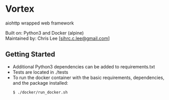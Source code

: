 # Vortex
aiohttp wrapped web framework

Built on: Python3 and Docker (alpine)<br>
Maintained by: Chris Lee [sihrc.c.lee@gmail.com]

## Getting Started
- Additional Python3 dependencies can be added to requirements.txt<br>
- Tests are located in ./tests <br>
- To run the docker container with the basic requirements, dependencies, and the package installed:
    ```bash
    $ ./docker/run_docker.sh
    ```
